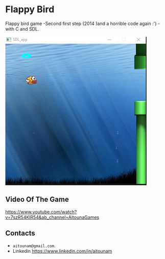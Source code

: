 # Flappy Bird

Flappy bird game -Second first step (2014 )and a horrible code again :') - with C and SDL.

![alt text](https://github.com/MohamedAitouna/SDLFlappyBird/blob/main/Capture.PNG?raw=true)

## Video Of The Game

https://www.youtube.com/watch?v=7szR54KlR54&ab_channel=AitounaGames


## Contacts

*  `aitounam@gmail.com`.
*  Linkedin https://www.linkedin.com/in/aitounam

